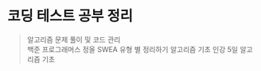 코딩 테스트 공부 정리
===================
>알고리즘 문제 풀이 및 코드 관리  
>백준 프로그래머스 정올 SWEA
>유형 별 정리하기
>알고리즘 기초 인강 5일
>알고리즘 기초 
